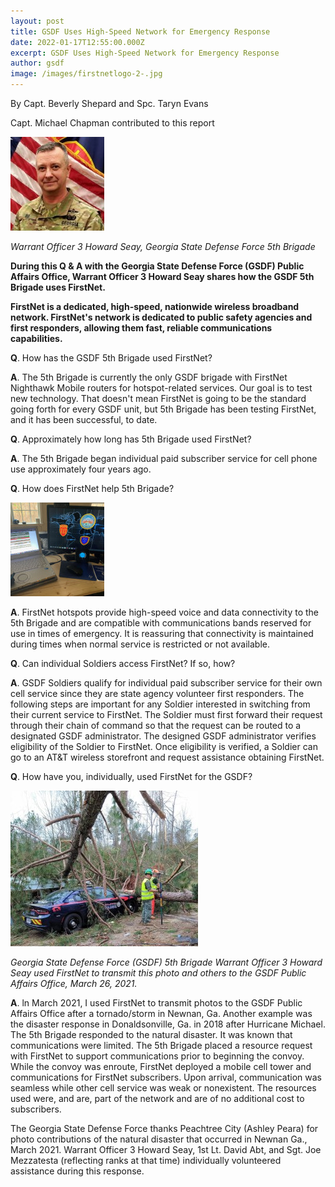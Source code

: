 ```yaml
---
layout: post
title: GSDF Uses High-Speed Network for Emergency Response
date: 2022-01-17T12:55:00.000Z
excerpt: GSDF Uses High-Speed Network for Emergency Response
author: gsdf
image: /images/firstnetlogo-2-.jpg
---
```

By Capt. Beverly Shepard and Spc. Taryn Evans


Capt. Michael Chapman contributed to this report

![Warrant Officer 3 Howard Seay, Georgia State Defense Force 5th Brigade](/images/gsdf-firstnet-seay-2-150x150.jpg)

*Warrant Officer 3 Howard Seay, Georgia State Defense Force 5th Brigade*

**During this Q & A with the Georgia State Defense Force (GSDF) Public Affairs Office, Warrant Officer 3 Howard Seay shares how the GSDF 5th Brigade uses FirstNet.**

**FirstNet is a dedicated, high-speed, nationwide wireless broadband network. FirstNet's network is dedicated to public safety agencies and first responders, allowing them fast, reliable communications capabilities.**

**Q**. How has the GSDF 5th Brigade used FirstNet?

**A**. The 5th Brigade is currently the only GSDF brigade with FirstNet Nighthawk Mobile routers for hotspot-related services. Our goal is to test new technology. That doesn't mean FirstNet is going to be the standard going forth for every GSDF unit, but 5th Brigade has been testing FirstNet, and it has been successful, to date.

**Q**. Approximately how long has 5th Brigade used FirstNet?

**A**. The 5th Brigade began individual paid subscriber service for cell phone use approximately four years ago.

**Q**. How does FirstNet help 5th Brigade? 

![GSDF FirstNet Image_5th Brigade](/images/gsdf-firstnet-image_5th-brigade-150x150.jpg)

**A**. FirstNet hotspots provide high-speed voice and data connectivity to the 5th Brigade and are compatible with communications bands reserved for use in times of emergency. It is reassuring that connectivity is maintained during times when normal service is restricted or not available.

**Q**. Can individual Soldiers access FirstNet? If so, how?

**A**. GSDF Soldiers qualify for individual paid subscriber service for their own cell service since they are state agency volunteer first responders.
The following steps are important for any Soldier interested in switching from their current service to FirstNet. The Soldier must first forward their request through their chain of command so that the request can be routed to a designated GSDF administrator. The designed GSDF administrator verifies eligibility of the Soldier to FirstNet. Once eligibility is verified, a Soldier can go to an AT&T wireless storefront and request assistance obtaining FirstNet.

**Q**. How have you, individually, used FirstNet for the GSDF?

![Georgia State Defense Force (GSDF) 5th Brigade Warrant Officer 3 Howard Seay used FirstNet to transmit this photo and others to the GSDF Public Affairs Office, March 26, 2021.](/images/gsdf-firstnet-image-4-300x249.jpg)

*Georgia State Defense Force (GSDF) 5th Brigade Warrant Officer 3 Howard Seay used FirstNet to transmit this photo and others to the GSDF Public Affairs Office, March 26, 2021.*

**A**. ln March 2021, I used FirstNet to transmit photos to the GSDF Public Affairs Office after a tornado/storm in Newnan, Ga.
Another example was the disaster response in Donaldsonville, Ga. in 2018 after Hurricane Michael. The 5th Brigade responded to the natural disaster.
It was known that communications were limited. The 5th Brigade placed a resource request with FirstNet to support communications prior to beginning the convoy. While the convoy was enroute, FirstNet deployed a mobile cell tower and communications for FirstNet subscribers. Upon arrival, communication was seamless while other cell service was weak or nonexistent. The resources used were, and are, part of the network and are of no additional cost to subscribers.

The Georgia State Defense Force thanks Peachtree City (Ashley Peara) for photo contributions of the natural disaster that occurred in Newnan Ga., March 2021. Warrant Officer 3 Howard Seay, 1st Lt. David Abt, and Sgt. Joe Mezzatesta (reflecting ranks at that time) individually volunteered assistance during this response.